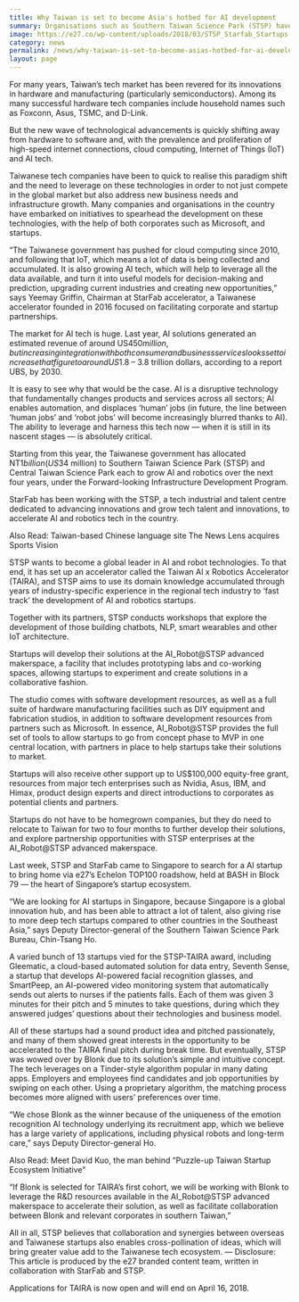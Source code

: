 ```yaml
---
title: Why Taiwan is set to become Asia's hotbed for AI development
summary: Organisations such as Southern Taiwan Science Park (STSP) have launched initiatives to accelerate the development of AI and robotics
image: https://e27.co/wp-content/uploads/2018/03/STSP_Starfab_Startups.jpg
category: news
permalink: /news/why-taiwan-is-set-to-become-asias-hotbed-for-ai-development/
layout: page
---
```

For many years, Taiwan’s tech market has been revered for its innovations in hardware and manufacturing (particularly semiconductors). Among its many successful hardware tech companies include household names such as Foxconn, Asus, TSMC, and D-Link.

But the new wave of technological advancements is quickly shifting away from hardware to software and, with the prevalence and proliferation of high-speed internet connections, cloud computing, Internet of Things (IoT) and AI tech.

Taiwanese tech companies have been to quick to realise this paradigm shift and the need to leverage on these technologies in order to not just compete in the global market but also address new business needs and infrastructure growth. Many companies and organisations in the country have embarked on initiatives to spearhead the development on these technologies, with the help of both corporates such as Microsoft, and startups.

“The Taiwanese government has pushed for cloud computing since 2010, and following that IoT, which means a lot of data is being collected and accumulated. It is also growing AI tech, which will help to leverage all the data available, and turn it into useful models for decision-making and prediction, upgrading current industries and creating new opportunities,” says Yeemay Griffin, Chairman at StarFab accelerator, a Taiwanese accelerator founded in 2016 focused on facilitating corporate and startup partnerships.

The market for AI tech is huge. Last year, AI solutions generated an estimated revenue of around US$450 million, but increasing integration with both consumer and business services looks set to increase that figure to around US$1.8 – 3.8 trillion dollars, according to a report UBS, by 2030.

It is easy to see why that would be the case. AI is a disruptive technology that fundamentally changes products and services across all sectors; AI enables automation, and displaces ‘human’ jobs (in future, the line between ‘human jobs’ and ‘robot jobs’ will become increasingly blurred thanks to AI). The ability to leverage and harness this tech now — when it is still in its nascent stages — is absolutely critical.

Starting from this year, the Taiwanese government has allocated NT$1 billion (US$34 million) to Southern Taiwan Science Park (STSP) and Central Taiwan Science Park each to grow AI and robotics over the next four years, under the Forward-looking Infrastructure Development Program.

StarFab has been working with the STSP, a tech industrial and talent centre dedicated to advancing innovations and grow tech talent and innovations, to accelerate AI and robotics tech in the country.

Also Read: Taiwan-based Chinese language site The News Lens acquires Sports Vision

STSP wants to become a global leader in AI and robot technologies. To that end, it has set up an accelerator called the Taiwan AI x Robotics Accelerator (TAIRA), and STSP aims to use its domain knowledge accumulated through years of industry-specific experience in the regional tech industry to ‘fast track’ the development of AI and robotics startups.

Together with its partners, STSP conducts workshops that explore the development of those building chatbots, NLP, smart wearables and other IoT architecture.

Startups will develop their solutions at the AI_Robot@STSP advanced makerspace, a facility that includes prototyping labs and co-working spaces, allowing startups to experiment and create solutions in a collaborative fashion.

The studio comes with software development resources, as well as a full suite of hardware manufacturing facilities such as DIY equipment and fabrication studios, in addition to software development resources from partners such as Microsoft. In essence, AI_Robot@STSP provides the full set of tools to allow startups to go from concept phase to MVP in one central location, with partners in place to help startups take their solutions to market.

Startups will also receive other support up to US$100,000 equity-free grant, resources from major tech enterprises such as Nvidia, Asus, IBM, and Himax, product design experts and direct introductions to corporates as potential clients and partners.

Startups do not have to be homegrown companies, but they do need to relocate to Taiwan for two to four months to further develop their solutions, and explore partnership opportunities with STSP enterprises at the AI_Robot@STSP advanced makerspace.

Last week, STSP and StarFab came to Singapore to search for a AI startup to bring home via e27’s Echelon TOP100 roadshow, held at BASH in Block 79 — the heart of Singapore’s startup ecosystem.

“We are looking for AI startups in Singapore, because Singapore is a global innovation hub, and has been able to attract a lot of talent, also giving rise to more deep tech startups compared to other countries in the Southeast Asia,” says Deputy Director-general of the Southern Taiwan Science Park Bureau, Chin-Tsang Ho.

A varied bunch of 13 startups vied for the STSP-TAIRA award, including Gleematic, a cloud-based automated solution for data entry, Seventh Sense, a startup that develops AI-powered facial recognition glasses, and SmartPeep, an AI-powered video monitoring system that automatically sends out alerts to nurses if the patients falls. Each of them was given 3 minutes for their pitch and 5 minutes to take questions, during which they answered judges’ questions about their technologies and business model.

All of these startups had a sound product idea and pitched passionately, and many of them showed great interests in the opportunity to be accelerated to the TAIRA final pitch during break time. But eventually, STSP was wowed over by Blonk due to its solution’s simple and intuitive concept. The tech leverages on a Tinder-style algorithm popular in many dating apps. Employers and employees find candidates and job opportunities by swiping on each other. Using a proprietary algorithm, the matching process becomes more aligned with users’ preferences over time.

“We chose Blonk as the winner because of the uniqueness of the emotion recognition AI technology underlying its recruitment app, which we believe has a large variety of applications, including physical robots and long-term care,” says Deputy Director-general Ho.

Also Read: Meet David Kuo, the man behind “Puzzle-up Taiwan Startup Ecosystem Initiative”

“If Blonk is selected for TAIRA’s first cohort, we will be working with Blonk to leverage the R&D resources available in the AI_Robot@STSP advanced makerspace to accelerate their solution, as well as facilitate collaboration between Blonk and relevant corporates in southern Taiwan,”

All in all, STSP believes that collaboration and synergies between overseas and Taiwanese startups also enables cross-pollination of ideas, which will bring greater value add to the Taiwanese tech ecosystem.
—
Disclosure: This article is produced by the e27 branded content team, written in collaboration with StarFab and STSP.

Applications for TAIRA is now open and will end on April 16, 2018.
